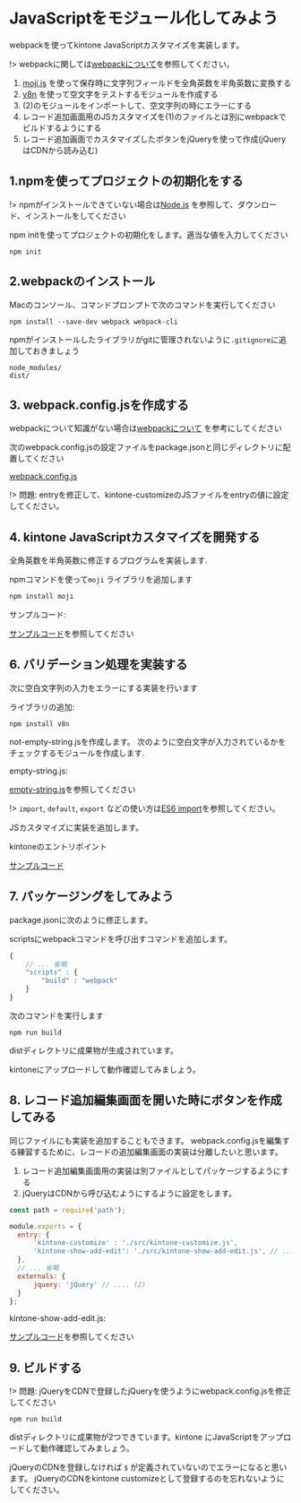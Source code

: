 
# JavaScriptをモジュール化してみよう

webpackを使ってkintone JavaScriptカスタマイズを実装します。

!> webpackに関しては[webpackについて](doc/webpack/webpack)を参照してください。

1. [moji.js](https://github.com/niwaringo/moji) を使って保存時に文字列フィールドを全角英数を半角英数に変換する
2. [v8n](https://github.com/imbrn/v8n) を使って空文字をテストするモジュールを作成する
3. (2)のモジュールをインポートして、空文字列の時にエラーにする 
4. レコード追加画面用のJSカスタマイズを(1)のファイルとは別にwebpackでビルドするようにする
5. レコード追加画面でカスタマイズしたボタンをjQueryを使って作成(jQueryはCDNから読み込む)


## 1.npmを使ってプロジェクトの初期化をする
!> npmがインストールできていない場合は[Node.js](https://nodejs.org/en/) を参照して、ダウンロード、インストールをしてください

npm initを使ってプロジェクトの初期化をします。適当な値を入力してください
```
npm init
```

## 2.webpackのインストール
Macのコンソール、コマンドプロンプトで次のコマンドを実行してください

```
npm install --save-dev webpack webpack-cli
```

npmがインストールしたライブラリがgitに管理されないように`.gitignore`に追加しておきましょう

```
node_modules/
dist/
```

## 3. webpack.config.jsを作成する

webpackについて知識がない場合は[webpackについて](doc/module/webpack.md) を参考にしてください

次のwebpack.config.jsの設定ファイルをpackage.jsonと同じディレクトリに配置してください

[webpack.config.js](./sample-code/webpack.config01.js ':include :type=code') 

!> 問題: entryを修正して、kintone-customizeのJSファイルをentryの値に設定してください。

## 4. kintone JavaScriptカスタマイズを開発する

全角英数を半角英数に修正するプログラムを実装します.

npmコマンドを使って`moji` ライブラリを追加します

```bash
npm install moji
```

サンプルコード:

[サンプルコード](./sample-code/src/kintone-create-submit-01.js ':include :type=code')を参照してください


## 6. バリデーション処理を実装する

次に空白文字列の入力をエラーにする実装を行います

ライブラリの追加:

```
npm install v8n
```

not-empty-string.jsを作成します。
次のように空白文字が入力されているかをチェックするモジュールを作成します.

empty-string.js:

[empty-string.js](./sample-code/src/empty-string.js ':include :type=code')を参照してください

!> `import`, `default`, `export` などの使い方は[ES6 import](doc/module/es6-import.md)を参照してください。

JSカスタマイズに実装を追加します。

kintoneのエントリポイント

[サンプルコード](./sample-code/src/kintone-create-submit.js ':include :type=code')


## 7. パッケージングをしてみよう

package.jsonに次のように修正します。

scriptsにwebpackコマンドを呼び出すコマンドを追加します。

```javascript
{
    // ... 省略
    "scripts" : {
        "build" : "webpack"
    }
}
```

次のコマンドを実行します
```
npm run build
```

distディレクトリに成果物が生成されています。

kintoneにアップロードして動作確認してみましょう。

## 8. レコード追加編集画面を開いた時にボタンを作成してみる

同じファイルにも実装を追加することもできます。
webpack.config.jsを編集する練習するために、レコードの追加編集画面の実装は分離したいと思います。

1. レコード追加編集画面用の実装は別ファイルとしてパッケージするようにする
2. jQueryはCDNから呼び込むようにするように設定をします。

```javascript
const path = require('path');

module.exports = {
  entry: {
      'kintone-customize' : './src/kintone-customize.js',
      'kintone-show-add-edit': './src/kintone-show-add-edit.js', // ... (1)
  },
  // ... 省略
  externals: {
      jquery: 'jQuery' // .... (2)
  }
};
```

kintone-show-add-edit.js:

[サンプルコード](./sample-code/src/kintone-show-add-edit.js ':include :type=code')を参照してください

## 9. ビルドする

!> 問題: jQueryをCDNで登録したjQueryを使うようにwebpack.config.jsを修正してください

```
npm run build
```

distディレクトリに成果物が2つできています。kintone にJavaScriptをアップロードして動作確認してみましょう。

jQueryのCDNを登録しなければ `$` が定義されていないのでエラーになると思います。
jQueryのCDNをkintone customizeとして登録するのを忘れないようにしてください。
